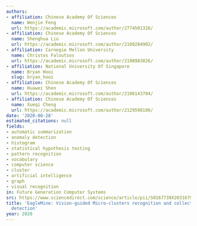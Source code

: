 ```yaml
---
authors:
- affiliation: Chinese Academy Of Sciences
  name: Wenjie Feng
  url: https://academic.microsoft.com/author/2774501326/
- affiliation: Chinese Academy Of Sciences
  name: Shenghua Liu
  url: https://academic.microsoft.com/author/2160284902/
- affiliation: Carnegie Mellon University
  name: Christos Faloutsos
  url: https://academic.microsoft.com/author/2198983026/
- affiliation: National University Of Singapore
  name: Bryan Hooi
  slug: bryan_hooi
- affiliation: Chinese Academy Of Sciences
  name: Huawei Shen
  url: https://academic.microsoft.com/author/2106143704/
- affiliation: Chinese Academy Of Sciences
  name: Xueqi Cheng
  url: https://academic.microsoft.com/author/2129598186/
date: '2020-08-28'
estimated_citations: null
fields:
- automatic summarization
- anomaly detection
- histogram
- statistical hypothesis testing
- pattern recognition
- vocabulary
- computer science
- cluster
- artificial intelligence
- graph
- visual recognition
in: Future Generation Computer Systems
src: https://www.sciencedirect.com/science/article/pii/S0167739X20316794
title: 'EagleMine: Vision-guided Micro-clusters recognition and collective anomaly
  detection'
year: 2020
---
```

